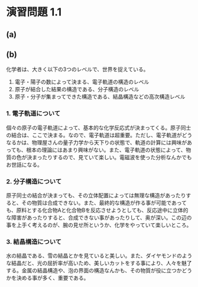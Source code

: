 # 演習問題 1.1

## (a)

## (b)
化学者は、大きく以下の3つのレベルで、世界を捉えている。

1. 電子・陽子の数によって決まる、電子軌道の構造のレベル
2. 原子が結合した結果の構造である、分子構造のレベル
3. 原子・分子が集まってできた構造である、結晶構造などの高次構造レベル

### 1. 電子軌道について

個々の原子の電子軌道によって、基本的な化学反応式が決まってくる。原子同士の結合は、ここで決まる。なので、電子軌道は超重要。ただし、電子軌道がどうなるかは、物理屋さんの量子力学から天下りの状態で、軌道の計算には興味があっても、根本の理論にはあまり興味がない。また、電子軌道の状態によって、物質の色が決まったりするので、見ていて楽しい。電磁波を使った分析なんかでもお世話になる。

### 2. 分子構造について
原子同士の結合が決まっても、その立体配置によっては無理な構造があったりすると、その物質は合成できない。また、最終的な構造が作る事が可能であっても、原料とする化合物Aと化合物Bを反応させようとしても、反応途中に立体的な障害があったりすると、合成できない事があったりして、奥が深い。この辺の事を上手く考えるのが、腕の見せ所というか、化学をやっていて楽しいところ。

### 3. 結晶構造について
水の結晶である、雪の結晶とかを見ていると美しい。また、ダイヤモンドのような結晶だと、光の屈折率が高いため、美しいカットをする事により、人々を魅了する。金属の結晶構造や、泡の界面の構造なんかも、その物質が役に立つかどうかを決める事が多く、重要である。
